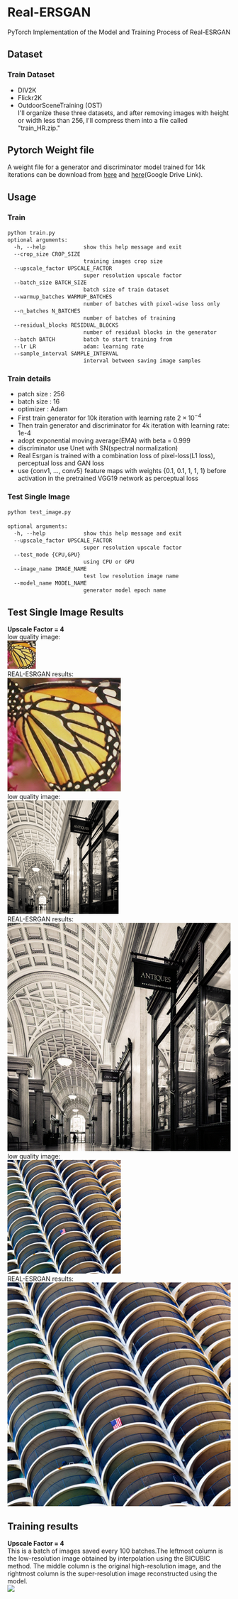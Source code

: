 # Real-ERSGAN  
PyTorch Implementation of the Model and Training Process of Real-ESRGAN  
## Dataset  
### Train Dataset  
- DIV2K  
- Flickr2K  
- OutdoorSceneTraining (OST)  
I'll organize these three datasets, and after removing images with height or width less than 256, I'll compress them into a file called "train_HR.zip."  
## Pytorch Weight file  
A weight file for a generator and discriminator model trained for 14k iterations can be download from [here](https://drive.google.com/file/d/1d334zXOshzRkxR4w0E_RL9kNIvStszeB/view?usp=sharing) and [here](https://drive.google.com/file/d/1ttZ2xUNfUO06duYYwWwoyZMONJr9RTQG/view?usp=sharing)(Google Drive Link).  
## Usage  
### Train  
```
python train.py
optional arguments:
  -h, --help            show this help message and exit
  --crop_size CROP_SIZE
                        training images crop size
  --upscale_factor UPSCALE_FACTOR
                        super resolution upscale factor
  --batch_size BATCH_SIZE
                        batch size of train dataset
  --warmup_batches WARMUP_BATCHES
                        number of batches with pixel-wise loss only
  --n_batches N_BATCHES
                        number of batches of training
  --residual_blocks RESIDUAL_BLOCKS
                        number of residual blocks in the generator
  --batch BATCH         batch to start training from
  --lr LR               adam: learning rate
  --sample_interval SAMPLE_INTERVAL
                        interval between saving image samples
```  
### Train details  
- patch size : 256  
- batch size : 16  
- optimizer : Adam
- First train generator for 10k iteration with learning rate $2\times 10^{-4}$  
- Then train generator and discriminator for 4k iteration with learning rate: 1e-4  
- adopt exponential moving average(EMA) with beta = 0.999
- discriminator use Unet with SN(spectral normalization)  
- Real Esrgan is trained with a combination loss of pixel-loss(L1 loss), perceptual loss and GAN loss  
- use {conv1, ..., conv5} feature maps with weights {0.1, 0.1, 1, 1, 1} before activation in the pretrained VGG19 network as perceptual loss  
### Test Single Image  
```
python test_image.py  

optional arguments:
  -h, --help            show this help message and exit
  --upscale_factor UPSCALE_FACTOR
                        super resolution upscale factor
  --test_mode {CPU,GPU}
                        using CPU or GPU
  --image_name IMAGE_NAME
                        test low resolution image name
  --model_name MODEL_NAME
                        generator model epoch name
```  
## Test Single Image Results  
**Upscale Factor = 4**  
low quality image:  
![](assets/Set5_003.png)  
REAL-ESRGAN results:  
![](assets/out_srf_4_Set5_003.png)  
low quality image:  
![](assets/Urban100_083.png)  
REAL-ESRGAN results:  
![](assets/out_srf_4_Urban100_083.png)  
low quality image:  
![](assets/Urban100_100.png)  
REAL-ESRGAN results:  
![](assets/out_srf_4_Urban100_100.png)  
## Training results  
**Upscale Factor = 4**  
This is a batch of images saved every 100 batches.The leftmost column is the low-resolution image obtained by interpolation using the BICUBIC method. The middle column is the original high-resolution image, and the rightmost column is the super-resolution image reconstructed using the model.  
![](images/training/14000.png)

